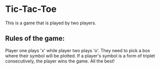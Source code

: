 # Tic-Tac-Toe
This is a game that is played by two players.

## Rules of the game:
Player one plays 'x' while player two plays 'o'. They need to pick a box where their symbol will be plotted. 
If a player's symbol is a form of triplet consecutively, the player wins the game. All the best!
